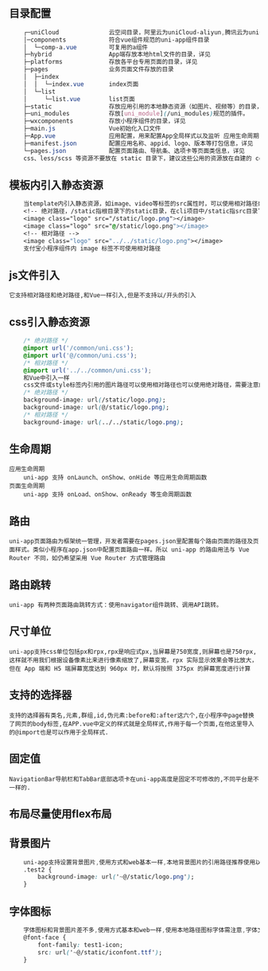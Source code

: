 ##  目录配置
```css
    ┌─uniCloud              云空间目录，阿里云为uniCloud-aliyun,腾讯云为uniCloud-tcb（详见uniCloud）
    │─components            符合vue组件规范的uni-app组件目录
    │  └─comp-a.vue         可复用的a组件
    ├─hybrid                App端存放本地html文件的目录，详见
    ├─platforms             存放各平台专用页面的目录，详见
    ├─pages                 业务页面文件存放的目录
    │  ├─index
    │  │  └─index.vue       index页面
    │  └─list
    │     └─list.vue        list页面
    ├─static                存放应用引用的本地静态资源（如图片、视频等）的目录，注意：静态资源只能存放于此
    ├─uni_modules           存放[uni_module](/uni_modules)规范的插件。
    ├─wxcomponents          存放小程序组件的目录，详见
    ├─main.js               Vue初始化入口文件
    ├─App.vue               应用配置，用来配置App全局样式以及监听 应用生命周期
    ├─manifest.json         配置应用名称、appid、logo、版本等打包信息，详见
    └─pages.json            配置页面路由、导航条、选项卡等页面类信息，详见
    css、less/scss 等资源不要放在 static 目录下，建议这些公用的资源放在自建的 common 目录下
```
## 模板内引入静态资源
```css
    当template内引入静态资源，如image、video等标签的src属性时，可以使用相对路径或者绝对路径，形式如下
    <!-- 绝对路径，/static指根目录下的static目录，在cli项目中/static指src目录下的static目录 -->
    <image class="logo" src="/static/logo.png"></image>
    <image class="logo" src="@/static/logo.png"></image>
    <!-- 相对路径 -->
    <image class="logo" src="../../static/logo.png"></image>
    支付宝小程序组件内 image 标签不可使用相对路径
```
## js文件引入
    它支持相对路径和绝对路径,和Vue一样引入,但是不支持以/开头的引入
## css引入静态资源
```css
    /* 绝对路径 */
    @import url('/common/uni.css');
    @import url('@/common/uni.css');
    /* 相对路径 */
    @import url('../../common/uni.css');
    和Vue中引入一样
    css文件或style标签内引用的图片路径可以使用相对路径也可以使用绝对路径，需要注意的是，有些小程序端css文件不允许引用本地文件
    /* 绝对路径 */
    background-image: url(/static/logo.png);
    background-image: url(@/static/logo.png);
    /* 相对路径 */
    background-image: url(../../static/logo.png);
```
## 生命周期
    应用生命周期
        uni-app 支持 onLaunch、onShow、onHide 等应用生命周期函数
    页面生命周期
        uni-app 支持 onLoad、onShow、onReady 等生命周期函数
## 路由
    uni-app页面路由为框架统一管理，开发者需要在pages.json里配置每个路由页面的路径及页面样式。类似小程序在app.json中配置页面路由一样。所以 uni-app 的路由用法与 Vue Router 不同，如仍希望采用 Vue Router 方式管理路由
## 路由跳转
    uni-app 有两种页面路由跳转方式：使用navigator组件跳转、调用API跳转。
## 尺寸单位
    uni-app支持css单位包括px和rpx,rpx是响应式px,当屏幕是750宽度,则屏幕也是750rpx,这样就不用我们根据设备像素比来进行像素缩放了,屏幕变宽，rpx 实际显示效果会等比放大，但在 App 端和 H5 端屏幕宽度达到 960px 时，默认将按照 375px 的屏幕宽度进行计算
## 支持的选择器
    支持的选择器有类名,元素,群组,id,伪元素:before和:after这六个,在小程序中page替换了网页的body标签,在APP.vue中定义的样式就是全局样式,作用于每一个页面,在他这里导入的@import也是可以作用于全局样式.
## 固定值
    NavigationBar导航栏和TabBar底部选项卡在uni-app高度是固定不可修改的,不同平台是不一样的.
## 布局尽量使用flex布局
##  背景图片
```css
    uni-app支持设置背景图片,使用方式和web基本一样,本地背景图片的引用路径推荐使用以 ~@ 开头的绝对路径,尽量不要大于40kb,不然会有性能问题,
    .test2 {
        background-image: url('~@/static/logo.png');
    }
```
## 字体图标
```css
    字体图标和背景图片差不多,使用方式基本和web一样,使用本地路径图标字体需注意,字体文件的引用路径推荐使用以 ~@ 开头的绝对路径
    @font-face {
        font-family: test1-icon;
        src: url('~@/static/iconfont.ttf');
    }
```
##  <template/> 和 <block/>
```css
    <template/> 和 <block/> 并不是一个组件，它们仅仅是一个包装元素，不会在页面中做任何渲染，只接受控制属性。<block/> 在不同的平台表现存在一定差异，推荐统一使用 <template/>
    示例:
    <template>
        <view>
            <template v-if="test">
                <view>test 为 true 时显示</view>
            </template>
            <template v-else>
                <view>test 为 false 时显示</view>
            </template>
        </view>
    </template>
    <template>
        <view>
            <block v-for="(item,index) in list" :key="index">
                <view>{{item}} - {{index}}</view>
            </block>
        </view>
    </template>
```
## 注意
```css
    小程序组件的性能，不如vue组件。使用小程序组件，需要自己手动setData，很难自动管理差量数据更新。而使用vue组件会自动diff更新差量数据。所以如无明显必要，建议使用vue组件而不是小程序组件。比如某些小程序ui组件，完全可以用更高性能的uni ui替代。
    当需要在 vue 组件中使用小程序组件时，注意在 pages.json 的 globalStyle 中配置 usingComponents，而不是页面级配置
    注意数据和事件绑定的差异，组件使用时应按照 vue 的数据和事件绑定方式
        属性绑定从 attr="{{ a }}"，改为 :attr="a"；从 title="复选框{{ item }}" 改为 :title="'复选框' + item"
        事件绑定从 bind:click="toggleActionSheet1" 改为 @click="toggleActionSheet1"，目前支付宝小程序不支持 vue 的事件绑定方式，具体参考：支付宝小程序组件事件监听示例
        阻止事件冒泡 从 catch:tap="xx" 改为 @tap.native.stop="xx"
        wx:if 改为 v-if
        wx:for="{{ list }}" wx:key="{{ index }}" 改为v-for="(item,index) in list"
```